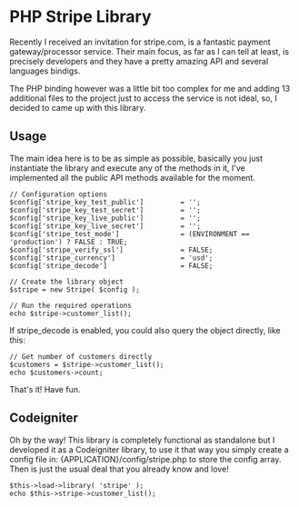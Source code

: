 PHP Stripe Library
==================

Recently I received an invitation for stripe.com, is a fantastic payment gateway/processor service.
Their main focus, as far as I can tell at least, is precisely developers and they have a pretty amazing API and
several languages bindigs.

The PHP binding however was a little bit too complex for me and adding 13 additional files to the project
just to access the service is not ideal, so, I decided to came up with this library.

Usage
-----
The main idea here is to be as simple as possible, basically you just instantiate the library and execute
any of the methods in it, I've implemented all the public API methods available for the moment.

	// Configuration options
	$config['stripe_key_test_public']         = '';
	$config['stripe_key_test_secret']         = '';
	$config['stripe_key_live_public']         = '';
	$config['stripe_key_live_secret']         = '';
	$config['stripe_test_mode']               = (ENVIRONMENT == 'production') ? FALSE : TRUE;
	$config['stripe_verify_ssl']              = FALSE;
	$config['stripe_currency']                = 'usd';
	$config['stripe_decode']                  = FALSE;

	// Create the library object
	$stripe = new Stripe( $config );

	// Run the required operations
	echo $stripe->customer_list();

If stripe_decode is enabled, you could also query the object directly, like this:

	// Get number of customers directly
	$customers = $stripe->customer_list();
	echo $customers->count;

That's it! Have fun.

Codeigniter
-----------
Oh by the way! This library is completely functional as standalone but I developed it as a Codeigniter library,
to use it that way you simply create a config file in: {APPLICATION}/config/stripe.php to store the config array.
Then is just the usual deal that you already know and love!

	$this->load->library( 'stripe' );
	echo $this->stripe->customer_list();
